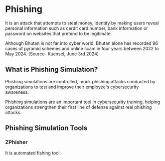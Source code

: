 # Phishing

It is an attack that attempts to steal money, identity by making users reveal personal information such as cerdit card number, bank information or password on websites that pretend to be legitimate.

Although Bhutan is not far into cyber world, Bhutan alone has recorded 96 cases of pyramid schemes and online scam in four years between 2022 to May 2024. (Source- Kuensel, June 3rd 2024)

## What is Phishing Simulation?

Phishing simulations are controlled, mock phishing attacks conducted by organizations to test and improve their employee's cybersecurity awareness.

Phishing simulations are an important tool in cybersecurity training, helping organizations strengthen their first line of defense against real phishing attacks.

## Phishing Simulation Tools

###  ZPhisher

It is automated fishing tool 